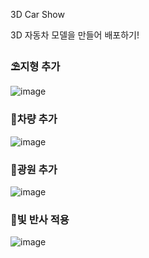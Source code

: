 3D Car Show

3D 자동차 모델을 만들어 배포하기!

### ⛱지형 추가

![image](https://user-images.githubusercontent.com/46777310/234020127-e2af6d43-5a49-44b4-9676-c06c15af8017.png)

### 🚓차량 추가

![image](https://user-images.githubusercontent.com/46777310/234020397-ddf2a521-3e2c-45d1-bb7c-8b5902ba04c5.png)

### 🎇광원 추가

![image](https://user-images.githubusercontent.com/46777310/234020618-699b8d03-3f62-47a6-b048-0055e661f1c1.png)

### 🚕빛 반사 적용

![image](https://user-images.githubusercontent.com/46777310/234021039-c3a8d794-09ab-489e-9d53-1bc8201ca6de.png)
